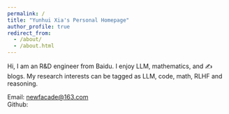 ```yaml
---
permalink: /
title: "Yunhui Xia's Personal Homepage"
author_profile: true
redirect_from: 
  - /about/
  - /about.html
---
```


Hi, I am an R&D engineer from Baidu. I enjoy LLM, mathematics, and ✍️ blogs. My research interests can be tagged as LLM, code, math, RLHF and reasoning.

Email: newfacade@163.com<br/>
Github: [](https://github.com/newfacade)
